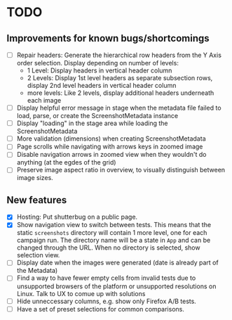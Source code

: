 # TODO

## Improvements for known bugs/shortcomings
- [ ] Repair headers: Generate the hierarchical row headers from the Y Axis order selection. Display depending on number of levels: 
	- 1 Level: Display headers in vertical header column
	- 2 Levels: Display 1st level headers as separate subsection rows, display 2nd level headers in vertical header column
	- more levels: Like 2 levels, display additional headers underneath each image
- [ ] Display helpful error message in stage when the metadata file failed to load, parse, or create the ScreenshotMetadata instance
- [ ] Display "loading" in the stage area while loading the ScreenshotMetadata
- [ ] More validation (dimensions) when creating ScreenshotMetadata
- [ ] Page scrolls while navigating with arrows keys in zoomed image
- [ ] Disable navigation arrows in zoomed view when they wouldn't do anything (at the egdes of the grid)
- [ ] Preserve image aspect ratio in overview, to visually distinguish between image sizes.

## New features
- [X] Hosting: Put shutterbug on a public page.
- [X] Show navigation view to switch between tests. This means that the static `screenshots` 
	  directory will contain 1 more level, one for each campaign run. The directory name
	  will be a state in `App` and can be changed through the URL. When no directory is
	  selected, show selection view.
- [ ] Display date when the images were generated (date is already part of the Metadata)
- [ ] Find a way to have fewer empty cells from invalid tests due to unsupported browsers
	of the platform or unsupported resolutions on Linux. Talk to UX to comue up with
	solutions
- [ ] Hide unneccessary columns, e.g. show only Firefox A/B tests.
- [ ] Have a set of preset selections for common comparisons.
